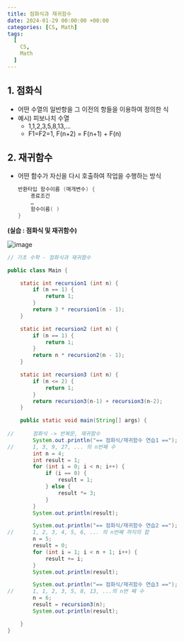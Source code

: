 ```yaml
---
title: 점화식과 재귀함수
date: 2024-01-29 00:00:00 +00:00
categories: [CS, Math]
tags:
  [
    CS,
    Math
  ]
---
```


## 1. 점화식

- 어떤 수열의 일반항을 그 이전의 항들을 이용하여 정의한 식
- 예시) 피보나치 수열
    - 1,1,2,3,5,8,13,…
    - F1=F2=1, F(n+2) = F(n+1) + F(n)

## 2. 재귀함수

- 어떤 함수가 자신을 다시 호출하여 작업을 수행하는 방식
    
    ```java
    반환타입 함수이름 (매개변수) {
    	종료조건
    	…
    	함수이름( )
    }
    ```
    

**(실습 : 점화식 및 재귀함수)**

![image](https://github.com/KimHyungkeun/KimHyungkeun.github.io/assets/12759500/365263b7-2f76-4af4-baa4-a6338372d606)


```java
// 기초 수학 - 점화식과 재귀함수

public class Main {

    static int recursion1 (int n) {
        if (n == 1) {
            return 1;
        }
        return 3 * recursion1(n - 1);
    }

    static int recursion2 (int n) {
        if (n == 1) {
            return 1;
        }
        return n * recursion2(n - 1);
    }

    static int recursion3 (int n) {
        if (n <= 2) {
            return 1;
        }
        return recursion3(n-1) + recursion3(n-2);
    }

    public static void main(String[] args) {
        
//      점화식 -> 반복문, 재귀함수
        System.out.println("== 점화식/재귀함수 연습1 ==");
//      1, 3, 9, 27, ... 의 n번째 수
        int n = 4;
        int result = 1;
        for (int i = 0; i < n; i++) {
            if (i == 0) {
                result = 1;
            } else {
                result *= 3;
            }
        }
        System.out.println(result);

        System.out.println("== 점화식/재귀함수 연습2 ==");
//      1, 2, 3, 4, 5, 6, ... 의 n번째 까지의 합
        n = 5;
        result = 0;
        for (int i = 1; i < n + 1; i++) {
            result += i;
        }
        System.out.println(result);

        System.out.println("== 점화식/재귀함수 연습3 ==");
//      1, 1, 2, 3, 5, 8, 13, ...의 n번 째 수
        n = 6;
        result = recursion3(n);
        System.out.println(result);

    }
}
```
